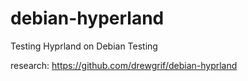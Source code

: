 # debian-hyperland
Testing Hyprland on Debian Testing

research:
https://github.com/drewgrif/debian-hyprland
